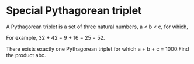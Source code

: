 # Special Pythagorean triplet
A Pythagorean triplet is a set of three natural numbers, a < b < c, for which,

For example, 32 + 42 = 9 + 16 = 25 = 52.

There exists exactly one Pythagorean triplet for which a + b + c = 1000.Find the product abc.